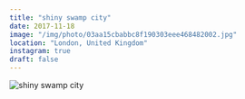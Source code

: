 ```yaml
---
title: "shiny swamp city"
date: 2017-11-18
image: "/img/photo/03aa15cbabbc8f190303eee468482002.jpg"
location: "London, United Kingdom"
instagram: true
draft: false
---
```


![shiny swamp city](/img/photo/03aa15cbabbc8f190303eee468482002.jpg)
